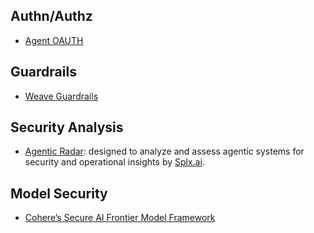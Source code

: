 ## Authn/Authz

- [Agent OAUTH](https://stytch.com/blog/the-age-of-agent-experience/)

## Guardrails

- [Weave Guardrails](https://weave-docs.wandb.ai/guides/evaluation/guardrails_and_monitors/)

## Security Analysis

- [Agentic Radar](https://github.com/splx-ai/agentic-radar): designed to analyze and assess agentic systems for security and operational insights by [Splx.ai](https://splx.ai/).

## Model Security

- [Cohere’s Secure AI Frontier Model Framework](https://cohere.com/blog/secure-model-framework)
